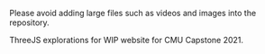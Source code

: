 Please avoid adding large files such as videos and images into the repository.

ThreeJS explorations for WIP website for CMU Capstone 2021.